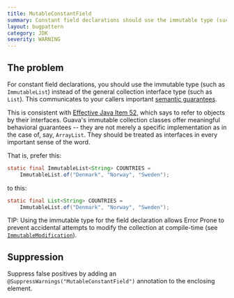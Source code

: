 ```yaml
---
title: MutableConstantField
summary: Constant field declarations should use the immutable type (such as ImmutableList) instead of the general collection interface type (such as List)
layout: bugpattern
category: JDK
severity: WARNING
---
```


<!--
*** AUTO-GENERATED, DO NOT MODIFY ***
To make changes, edit the @BugPattern annotation or the explanation in docs/bugpattern.
-->

## The problem
For constant field declarations, you should use the immutable type (such as
`ImmutableList`) instead of the general collection interface type (such as
`List`). This communicates to your callers important [semantic
guarantees][javadoc].

This is consistent with [Effective Java Item 52][ej52], which says to refer to
objects by their interfaces. Guava's immutable collection classes offer
meaningful behavioral guarantees -- they are not merely a specific
implementation as in the case of, say, `ArrayList`. They should be treated as
interfaces in every important sense of the word.

That is, prefer this:

```java
static final ImmutableList<String> COUNTRIES =
    ImmutableList.of("Denmark", "Norway", "Sweden");
```

to this:

```java
static final List<String> COUNTRIES =
    ImmutableList.of("Denmark", "Norway", "Sweden");
```

TIP: Using the immutable type for the field declaration allows Error Prone to
prevent accidental attempts to modify the collection at compile-time (see
[`ImmutableModification`]).

[`ImmutableModification`]: https:errorprone.info/bugpattern/ImmutableModification

[ej52]: https://books.google.com/books?id=ka2VUBqHiWkC

[javadoc]: https://google.github.io/guava/releases/21.0/api/docs/com/google/common/collect/ImmutableCollection.html

## Suppression
Suppress false positives by adding an `@SuppressWarnings("MutableConstantField")` annotation to the enclosing element.
